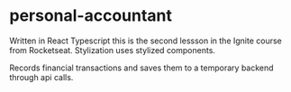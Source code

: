 # personal-accountant
Written in React Typescript this is the second lessson in the Ignite course from Rocketseat.
Stylization uses stylized components.

Records financial transactions and saves them to a temporary backend through api calls.
